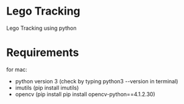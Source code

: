 # Lego Tracking

Lego Tracking using python

# Requirements
for mac:
- python version 3 (check by typing python3 --version in terminal)
- imutils (pip install imutils)
- opencv (pip install pip install opencv-python==4.1.2.30)

